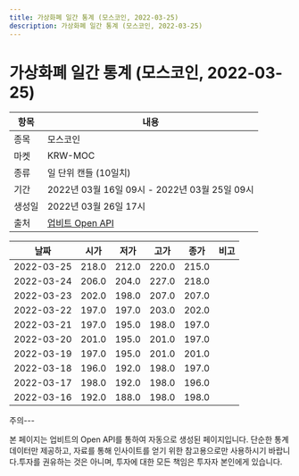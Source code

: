 ```yaml
---
title: 가상화폐 일간 통계 (모스코인, 2022-03-25)
description: 가상화폐 일간 통계 (모스코인, 2022-03-25)
---
```


가상화폐 일간 통계 (모스코인, 2022-03-25)
===

|항목|내용|
|--|--|
|종목|모스코인|
|마켓|KRW-MOC|
|종류|일 단위 캔들 (10일치)|
|기간|2022년 03월 16일 09시 - 2022년 03월 25일 09시|
|생성일|2022년 03월 26일 17시|
|출처|[업비트 Open API](https://docs.upbit.com)|


|날짜|시가|저가|고가|종가|비고|
|--|--|--|--|--|--|
|2022-03-25|218.0|212.0|220.0|215.0|    |
|2022-03-24|206.0|204.0|227.0|218.0|    |
|2022-03-23|202.0|198.0|207.0|207.0|    |
|2022-03-22|197.0|197.0|203.0|202.0|    |
|2022-03-21|197.0|195.0|198.0|197.0|    |
|2022-03-20|201.0|195.0|201.0|197.0|    |
|2022-03-19|197.0|195.0|201.0|201.0|    |
|2022-03-18|196.0|192.0|198.0|197.0|    |
|2022-03-17|198.0|192.0|198.0|196.0|    |
|2022-03-16|192.0|188.0|198.0|198.0|    |


주의---

본 페이지는 업비트의 Open API를 통하여 자동으로 생성된 페이지입니다. 단순한 통계 데이터만 제공하고, 자료를 통해 인사이트를 얻기 위한 참고용으로만 사용하시기 바랍니다.투자를 권유하는 것은 아니며, 투자에 대한 모든 책임은 투자자 본인에게 있습니다.
